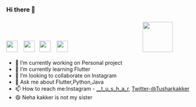 ### Hi there 👋


### [<img src="https://image.flaticon.com/icons/png/512/60/60543.png" height="30">](tusharkakkar23@gmail.com)  &ensp; [<img src="https://cdn.freelogovectors.net/wp-content/uploads/2016/12/instagram-logo1.png" height="30">](https://www.instagram.com/___t_u_s_h_a_r/)&ensp; [<img src="https://image.flaticon.com/icons/png/512/23/23931.png" height="30">](https://twitter.com/Tusharkakker) &ensp; [<img src="https://img.flaticon.com/icons/png/512/61/61109.png" height="30">](https://www.linkedin.com/in/tushar-kakkar-088073172)  &ensp;&ensp;&ensp; &ensp;&ensp;&ensp; &ensp;&ensp;&ensp; &ensp;&ensp;&ensp; &ensp;&ensp;&ensp; &ensp;&ensp;&ensp; &ensp;&ensp;&ensp;<img src="https://i2.wp.com/marketmadhouse.com/wp-content/uploads/2019/06/hello-3791381_1280.png" height="80">


- 🔭 I’m currently working on Personal project
- 🌱 I’m currently learning Flutter
- 👯 I’m looking to collaborate on Instagram
- 💬 Ask me about Flutter,Python,Java
- 📫 How to reach me:Instagram - [__t_u_s_h_a_r](https://www.instagram.com/___t_u_s_h_a_r/), [Twitter-@Tusharkakker](https://twitter.com/Tusharkakker) 
- 😄 Neha kakker is not my sister

